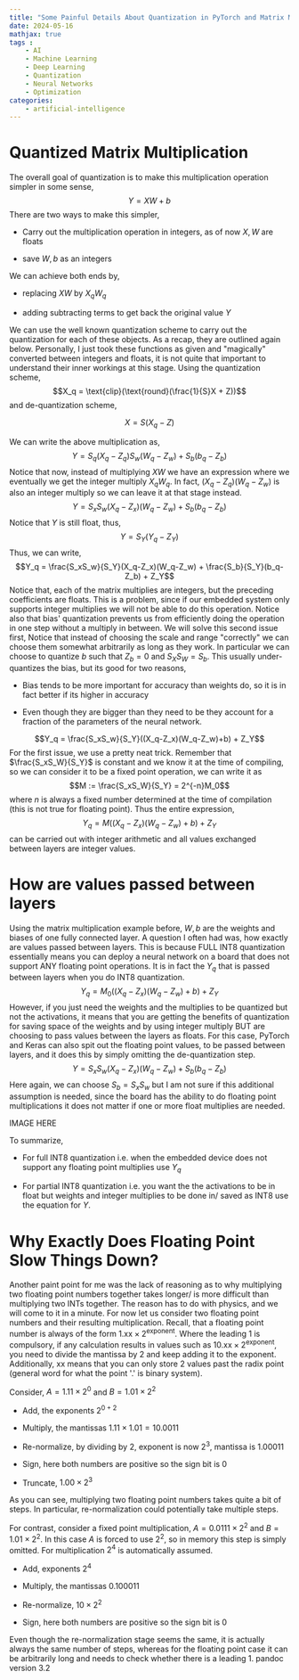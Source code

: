 ```yaml
---
title: "Some Painful Details About Quantization in PyTorch and Matrix Multiplication"
date: 2024-05-16
mathjax: true
tags : 
    - AI
    - Machine Learning
    - Deep Learning
    - Quantization
    - Neural Networks
    - Optimization
categories:
    - artificial-intelligence
---
```


# Quantized Matrix Multiplication

The overall goal of quantization is to make this multiplication operation simpler in some sense, $$Y = XW +b$$ There are two ways to make this simpler,

-   Carry out the multiplication operation in integers, as of now $X,W$ are floats

-   save $W,b$ as an integers

We can achieve both ends by,

-   replacing $XW$ by $X_qW_q$

-   adding subtracting terms to get back the original value $Y$

We can use the well known quantization scheme to carry out the quantization for each of these objects. As a recap, they are outlined again below. Personally, I just took these functions as given and "magically" converted between integers and floats, it is not quite that important to understand their inner workings at this stage. Using the quantization scheme, $$X_q = \text{clip}(\text{round}(\frac{1}{S}X + Z))$$ and de-quantization scheme,

$$X = S(X_q-Z)$$

We can write the above multiplication as, $$Y = S_q(X_q-Z_q)S_w(W_q-Z_w) + S_b(b_q-Z_b)$$ Notice that now, instead of multiplying $XW$ we have an expression where we eventually we get the integer multiply $X_qW_q$. In fact, $(X_q-Z_q)(W_q-Z_w)$ is also an integer multiply so we can leave it at that stage instead. $$Y = S_xS_w(X_q-Z_x)(W_q-Z_w) + S_b(b_q-Z_b)$$ Notice that $Y$ is still float, thus, $$Y = S_Y(Y_q - Z_Y)$$ Thus, we can write, $$Y_q = \frac{S_xS_w}{S_Y}(X_q-Z_x)(W_q-Z_w) + \frac{S_b}{S_Y}(b_q-Z_b) + Z_Y$$ Notice that, each of the matrix multiplies are integers, but the preceding coefficients are floats. This is a problem, since if our embedded system only supports integer multiplies we will not be able to do this operation. Notice also that bias' quantization prevents us from efficiently doing the operation in one step without a multiply in between. We will solve this second issue first, Notice that instead of choosing the scale and range "correctly\" we can choose them somewhat arbitrarily as long as they work. In particular we can choose to quantize $b$ such that $Z_b = 0$ and $S_XS_W = S_b$. This usually under-quantizes the bias, but its good for two reasons,

-   Bias tends to be more important for accuracy than weights do, so it is in fact better if its higher in accuracy

-   Even though they are bigger than they need to be they account for a fraction of the parameters of the neural network.

$$Y_q = \frac{S_xS_w}{S_Y}((X_q-Z_x)(W_q-Z_w)+b) + Z_Y$$ For the first issue, we use a pretty neat trick. Remember that $\frac{S_xS_W}{S_Y}$ is constant and we know it at the time of compiling, so we can consider it to be a fixed point operation, we can write it as $$M := \frac{S_xS_W}{S_Y} = 2^{-n}M_0$$ where $n$ is always a fixed number determined at the time of compilation (this is not true for floating point). Thus the entire expression, $$Y_q = M((X_q-Z_x)(W_q-Z_w)+b) + Z_Y$$ can be carried out with integer arithmetic and all values exchanged between layers are integer values.

# How are values passed between layers

Using the matrix multiplication example before, $W,b$ are the weights and biases of one fully connected layer. A question I often had was, how exactly are values passed between layers. This is because FULL INT8 quantization essentially means you can deploy a neural network on a board that does not support ANY floating point operations. It is in fact the $Y_q$ that is passed between layers when you do INT8 quantization. $$Y_q = M_0((X_q-Z_x)(W_q-Z_w)+b) + Z_Y$$ However, if you just need the weights and the multiplies to be quantized but not the activations, it means that you are getting the benefits of quantization for saving space of the weights and by using integer multiply BUT are choosing to pass values between the layers as floats. For this case, PyTorch and Keras can also spit out the floating point values, to be passed between layers, and it does this by simply omitting the de-quantization step. $$Y = S_xS_w(X_q-Z_x)(W_q-Z_w) + S_b(b_q-Z_b)$$ Here again, we can choose $S_b = S_xS_w$ but I am not sure if this additional assumption is needed, since the board has the ability to do floating point multiplications it does not matter if one or more float multiplies are needed.

IMAGE HERE

To summarize,

-   For full INT8 quantization i.e. when the embedded device does not support any floating point multiplies use $Y_q$

-   For partial INT8 quantization i.e. you want the the activations to be in float but weights and integer multiplies to be done in/ saved as INT8 use the equation for $Y$.

# Why Exactly Does Floating Point Slow Things Down?

Another paint point for me was the lack of reasoning as to why multiplying two floating point numbers together takes longer/ is more difficult than multiplying two INTs together. The reason has to do with physics, and we will come to it in a minute. For now let us consider two floating point numbers and their resulting multiplication. Recall, that a floating point number is always of the form $1.\text{xx}\times 2^{\text{exponent}}$. Where the leading $1$ is compulsory, if any calculation results in values such as $10.\text{xx}\times 2^{\text{exponent}}$, you need to divide the mantissa by $2$ and keep adding it to the exponent. Additionally, $\text{xx}$ means that you can only store $2$ values past the radix point (general word for what the point '$.$' is binary system).

Consider, $A = 1.11 \times 2^0$ and $B = 1.01\times 2^2$

-   Add, the exponents $2^{0+2}$

-   Multiply, the mantissas $1.11\times 1.01 = 10.0011$

-   Re-normalize, by dividing by $2$, exponent is now $2^3$, mantissa is 1.00011

-   Sign, here both numbers are positive so the sign bit is $0$

-   Truncate, $1.00\times 2^3$

As you can see, multiplying two floating point numbers takes quite a bit of steps. In particular, re-normalization could potentially take multiple steps.

For contrast, consider a fixed point multiplication, $A = 0.0111 \times 2^2$ and $B = 1.01 \times 2^2$. In this case $A$ is forced to use $2^2$, so in memory this step is simply omitted. For multiplication $2^4$ is automatically assumed.

-   Add, exponents $2^4$

-   Multiply, the mantissas 0.100011

-   Re-normalize, $10\times 2^2$

-   Sign, here both numbers are positive so the sign bit is $0$

Even though the re-normalization stage seems the same, it is actually always the same number of steps, whereas for the floating point case it can be arbitrarily long and needs to check whether there is a leading $1$.
pandoc version 3.2